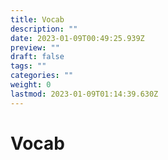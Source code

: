 ```yaml
---
title: Vocab
description: ""
date: 2023-01-09T00:49:25.939Z
preview: ""
draft: false
tags: ""
categories: ""
weight: 0
lastmod: 2023-01-09T01:14:39.630Z
---
```

# Vocab